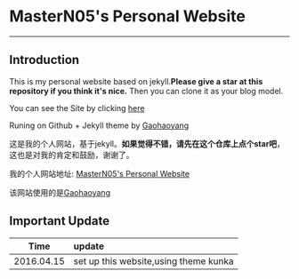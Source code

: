 # MasterN05's Personal Website

---

## Introduction

This is my personal website based on jekyll.**Please give a star at this repository if you think it's nice.** Then you can clone it as your blog model.

You can see the Site by clicking [here](http://MasterN05.github.io/) 

Runing on Github + Jekyll theme by [Gaohaoyang](https://github.com/Gaohaoyang/gaohaoyang.github.io)


这是我的个人网站，基于jekyll。**如果觉得不错，请先在这个仓库上点个star吧**，这也是对我的肯定和鼓励，谢谢了。

我的个人网站地址: [MasterN05's Personal Website](http://MasterN05.github.io/)

该网站使用的是[Gaohaoyang](https://github.com/Gaohaoyang/gaohaoyang.github.io)


## Important Update

| Time        | update |  
| :--------:  | :----- |
| 2016.04.15  | set up this website,using theme kunka         |  







